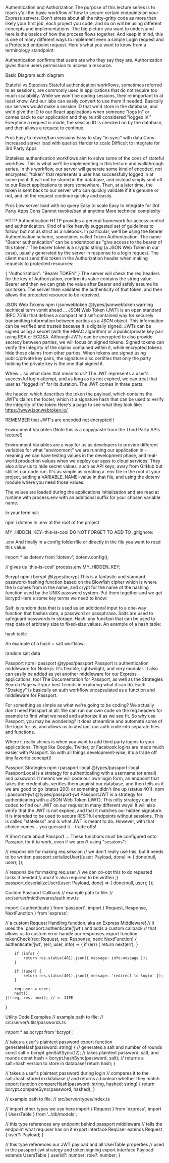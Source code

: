 Authentication and Authorization
The purpose of this lecture series is to teach y'all the basic workflow of how to secure certain endpoints on your Express servers. Don't stress about all the nitty-gritty code as more than likely your first job, each project you code, and so on will be using different concepts and implementations. The big picture you want to understand here is the basics of how the process flows together. And keep in mind, this is one of many different ways to implement even a simple Login request and a Protected endpoint request. Here's what you want to know from a terminology standpoint:

Authentication confirms that users are who they say they are.
Authorization gives those users permission to access a resource.
 

Basic Diagram
auth diagram

 

Stateful vs Stateless
Stateful authentication workflows, sometimes referred to as sessions, are commonly used in applications that do not require too much scalability. While we won't be coding sessions, they're important to at least know. And our labs can easily convert to use them if needed. Basically our servers would make a session ID that we'd store in the database, and we'd give the ID to our React applications when someone "logs in" or comes back to our application and they're still considered "logged in." Everytime a request is made, the session ID is checked on by the database, and then allows a request to continue.

Pros
Easy to revoke/ban sessions
Easy to stay "in sync" with data
Cons
Increased server load with queries
Harder to scale
Difficult to integrate for 3rd Party Apps
 

Stateless authentication workflows aim to solve some of the cons of stateful workflow. This is what we'll be implementing in this lecture and walkthrough series. In this workflow, our server will generate some kind of encoded, not encrypted, "token" that represents a user has successfully logged in at some point. It will not be stored in the database, and instead simply sent off to our React applications to store somewhere. Then, at a later time, the token is sent back to our server who can quickly validate if it's genuine or not, and let the request continue quickly and easily.

Pros
Low server load with no query
Easy to scale
Easy to integrate for 3rd Party Apps
Cons
Cannot revoke/ban at anytime
More technical complexity
 

HTTP Authentication
HTTP provides a general framework for access control and authentication. Kind of a like heavily suggested set of guidelines to follow, but not as strict as a rulebook. In particular, we'll be using the Bearer Authentication scheme, sometimes called Token Authentication. The name "Bearer authentication" can be understood as "give access to the bearer of this token." The bearer token is a cryptic string (a JSON Web Token in our case), usually generated by the server in response to a login request. The client must send this token in the Authorization header when making requests to protected resources:

{ "Authorization": "Bearer TOKEN" }
The server will check the req.headers for the key of Authorization, confirm its value contains the string value Bearer and then we can grab the value after Bearer and safely assume its our token. The server then validates the authenticity of that token, and then allows the protected resource to be retreived.

 

JSON Web Tokens
npm i jsonwebtoken @types/jsonwebtoken
warning technical term vomit ahead ... JSON Web Token (JWT) is an open standard (RFC 7519) that defines a compact and self-contained way for securely transmitting information between parties as a JSON object. This information can be verified and trusted because it is digitally signed. JWTs can be signed using a secret (with the HMAC algorithm) or a public/private key pair using RSA or ECDSA. Although JWTs can be encrypted to also provide secrecy between parties, we will focus on signed tokens. Signed tokens can verify the integrity of the claims contained within it, while encrypted tokens hide those claims from other parties. When tokens are signed using public/private key pairs, the signature also certifies that only the party holding the private key is the one that signed it.

Whew .. so what does that mean to us? The JWT represents a user's successful login attempt, and as long as its not expired, we can treat that user as "logged in" for its duration. The JWT comes in three parts:

the header, which describes the token
the payload, which contains the JWT’s claims
the footer, which is a signature hash that can be used to verify the integrity of the token
Here's a page to see what they look like: https://www.jsonwebtoken.io/

REMEMBER that JWT's are encoded not encrypted !

 

Environment Variables
(Note this is a copy/paste from the Third Party APIs lecture!)

Environment Variables are a way for us as developers to provide different variables for what "environment" we are running our application in - meaning we can have testing values in the development phase, and real-world production values when we deploy our apps to cloud services! They also allow us to hide secret values, such as API keys, away from GitHub but still let our code run. It's as simple as creating a .env file in the root of your project, adding a VARIABLE_NAME=value in that file, and using the dotenv module where you need those values.

The values are loaded during the applications initialization and are read at runtime with process.env with an additional suffix for your chosen variable name.

In your terminal:

npm i dotenv
In .env at the root of the project

MY_HIDDEN_KEY=this-is-cool
DO NOT FORGET TO ADD TO .gitignore:

.env
And finally in a config folder/file or directly in the file you want to read this value:

import * as dotenv from 'dotenv';
dotenv.config();

// gives us 'this-is-cool'
process.env.MY_HIDDEN_KEY;
 

Bcrypt
npm i bcrypt @types/bcrypt
This is a fantastic and standard password-hashing function based on the Blowfish cipher which is where the b comes from in the name, and crypt for the name of the hashing function used by the UNIX password system. Put them together and we get bcrypt! Here's some key terms we need to know:

Salt: is random data that is used as an additional input to a one-way function that hashes data, a password or passphrase. Salts are used to safeguard passwords in storage.
Hash: any function that can be used to map data of arbitrary size to fixed-size values.
An example of a hash table:

hash table

An example of a hash + salt worfklow:

random salt data

 

Passport
npm i passport @types/passport
Passport is authentication middleware for Node.js. It's flexible, lightweight, and very modular. It also can easily be added as yet another middleware for our Express applications, too! The Documentation for Passport, as well as the Strategies Search Page will your best friends in exploring what it can do. Each "Strategy" is basically an auth workflow encapsulated as a function and middleware for Passport.

For something as simple as what we're going to be coding? We actually don't need Passport at all. We can run our own code on the req.headers for example to find what we need and authorize it as we see fit. So why use Passport, you may be wondering? It does streamline and automate some of the logic for us, and allows us to abstract our auth code into separate files and functions.

Where it really shines is when you want to add third party logins to your applications. Things like Google, Twitter, or Facebook logins are made much easier with Passport. So with all things development-wise, it's a trade off (my favorite concept)!

 

Passport Strategies
npm i passport-local @types/passport-local
PassportLocal is a strategy for authenticating with a username (or email) and password. It means we will code our own login form, an endpoint that takes the credentials, verifies them against our database, and then tells us if we are good to go (status 200) or something didn't line up (status 401).
npm i passport-jwt @types/passport-jwt
PassportJWT is a strategy for authenticating with a JSON Web Token (JWT). This nifty strategy can be coded to find our JWT on our request in many different ways! It will also verify that the JWT is not expired, and that it matches our hidden signature. It is intended to be used to secure RESTful endpoints without sessions. This is called "stateless" and is what JWT is meant to do. However, with that choice comes .. you guessed it .. trade offs!
 

A Short note about Passport ...
These functions must be configured onto Passport for it to work, even if we aren't using "sessions":

// responsible for making req.session
// we don't really use this, but it needs to be written
passport.serializeUser((user: Payload, done) => {
    done(null, user);
});

// responsible for making req.user
// we can co-opt this to do repeated tasks if needed
// and it's also required to be written ;)
passport.deserializeUser((user: Payload, done) => {
    done(null, user);
});
 

Custom Passport Callback
// example path to file:
// src/server/middlewares/auth.mw.ts

import { authenticate } from 'passport';
import { Request, Response, NextFunction } from 'express';

// a custom Request Handling function, aka an Express Middleware!
// it uses the `passport.authenticate('jwt') and adds a custom callback
// that allows us to custom error handle our responses
export function tokenCheck(req: Request, res: Response, next: NextFunction) {
    authenticate('jwt', (err, user, info) => {
        if (err) {
            return next(err);
        }

        if (info) {
            return res.status(401).json({ message: info.message });
        }

        if (!user) {
            return res.status(401).json({ message: 'redirect to login' });
        }

        req.user = user;
        next();
    })(req, res, next); // <- IIFE
}
 

Utility Code Examples
// example path to file:
// src/server/utils/passwords.ts

import * as bcrypt from 'bcrypt';

// takes a user's plaintext password
export function generateHash(password: string) {
    // generates a salt and number of rounds
    const salt = bcrypt.genSaltSync(12);
    // takes plaintext password, salt, and rounds
    const hash = bcrypt.hashSync(password, salt);
    // returns a salt+hash version to store in database!
    return hash;
}

// takes a user's plaintext password during login
// compares it to the salt+hash stored in database
// and returns a boolean whether they match
export function compareHash(password: string, hashed: string) {
    return bcrypt.compareSync(password, hashed);
}
 

// example path to file:
// src/server/types/index.ts

// import other types we use here
import { Request } from 'express';
import { UsersTable } from '../db/models';

// this type references any endpoint behind passport middleware
// tells the endpoint what req.user has on it
export interface ReqUser extends Request {
    user?: Payload;
}

// this type references our JWT payload and all UserTable properties
// used in the passport-jwt strategy and token signing
export interface Payload extends UsersTable {
    userid?: number;
    role?: number;
}